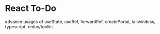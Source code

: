 # React To-Do

advance usages of useState, useRef, forwardRef, createPortal, tailwindcss, typescript, redux/toolkit
